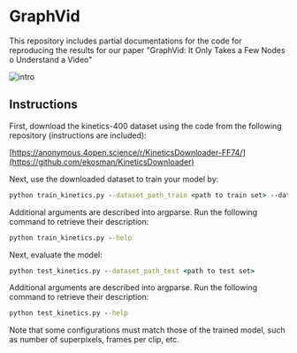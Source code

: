# GraphVid
This repository includes partial documentations for the code for reproducing the results for our paper "GraphVid: It Only Takes a Few Nodes o Understand a Video"

![intro](figures/intro.png)

## Instructions

First, download the kinetics-400 dataset using the code from the following repository (instructions are included):

[https://anonymous.4open.science/r/KineticsDownloader-FF74/](https://github.com/ekosman/KineticsDownloader)

Next, use the downloaded dataset to train your model by:

```cmd
python train_kinetics.py --dataset_path_train <path to train set> --dataset_path_validation <path to validation set> --dataset_path_test <path to train set> 
```

Additional arguments are described into argparse. Run the following command to retrieve their description:

```cmd
python train_kinetics.py --help
```

Next, evaluate the model:

```cmd
python test_kinetics.py --dataset_path_test <path to test set>
```

Additional arguments are described into argparse. Run the following command to retrieve their description:

```cmd
python test_kinetics.py --help
```

Note that some configurations must match those of the trained model, such as number of superpixels, frames per clip, etc.
